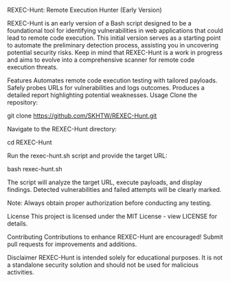 REXEC-Hunt: Remote Execution Hunter (Early Version)

REXEC-Hunt is an early version of a Bash script designed to be a foundational tool for identifying vulnerabilities in web applications that could lead to remote code execution. This initial version serves as a starting point to automate the preliminary detection process, assisting you in uncovering potential security risks. Keep in mind that REXEC-Hunt is a work in progress and aims to evolve into a comprehensive scanner for remote code execution threats.

Features
Automates remote code execution testing with tailored payloads.
Safely probes URLs for vulnerabilities and logs outcomes.
Produces a detailed report highlighting potential weaknesses.
Usage
Clone the repository:

git clone https://github.com/SKHTW/REXEC-Hunt.git


Navigate to the REXEC-Hunt directory:

cd REXEC-Hunt


Run the rexec-hunt.sh script and provide the target URL:

bash rexec-hunt.sh


The script will analyze the target URL, execute payloads, and display findings. Detected vulnerabilities and failed attempts will be clearly marked.

Note: Always obtain proper authorization before conducting any testing.

License
This project is licensed under the MIT License - view LICENSE for details.

Contributing
Contributions to enhance REXEC-Hunt are encouraged! Submit pull requests for improvements and additions.

Disclaimer
REXEC-Hunt is intended solely for educational purposes. It is not a standalone security solution and should not be used for malicious activities.
